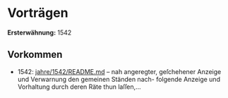 # Vorträgen

**Ersterwähnung:** 1542

## Vorkommen
- 1542: [jahre/1542/README.md](../jahre/1542/README.md) – nah angeregter, geſchehener
Anzeige und Verwarnung den gemeinen Ständen nach-
folgende Anzeige und Vorhaltung durch deren Räte thun
laſſen,...
